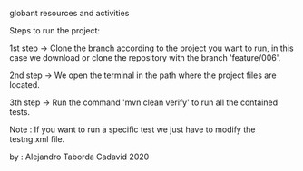 globant resources and activities

Steps to run the project:

1st step -> Clone the branch according to the project you want to run, in this case we download or clone the repository with the branch 'feature/006'.

2nd step -> We open the terminal in the path where the project files are located.

3th step -> Run the command 'mvn clean verify' to run all the contained tests.

Note : If you want to run a specific test we just have to modify the testng.xml file.

by : Alejandro Taborda Cadavid
2020

